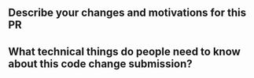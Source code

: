 ## Describe your changes and motivations for this PR

## What technical things do people need to know about this code change submission?
